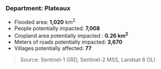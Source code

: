 ### Department: Plateaux
- Flooded area: **1,020** km<sup>2</sup>
- People potentially impacted: **7,008**
- Cropland area potentially impacted : **0.26 km<sup>2</sup>**
- Meters of roads potentially impacted: **3,670**
- Villages potentially affected: **77**

> Source: Sentinel-1
> GRD, Sentinel-2
> MSS, Landsat 8 OLI
